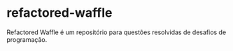 # refactored-waffle
Refactored Waffle é um repositório para questões resolvidas de desafios de programação.

